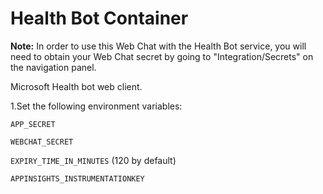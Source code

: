 # Health Bot Container

**Note:** In order to use this Web Chat with the Health Bot service, you will need to obtain your Web Chat secret by going to "Integration/Secrets" on the navigation panel.

Microsoft Health bot web client.
 

1.Set the following environment variables:

`APP_SECRET`

`WEBCHAT_SECRET`

`EXPIRY_TIME_IN_MINUTES` (120 by default)

`APPINSIGHTS_INSTRUMENTATIONKEY`
